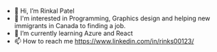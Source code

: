 - 👋 Hi, I’m Rinkal Patel
- 👀 I'm interested in Programming, Graphics design and helping new immigrants in Canada to finding a job.
- 🌱 I’m currently learning Azure and React
- 📫 How to reach me https://www.linkedin.com/in/rinks00123/

<!---
RinksIT/RinksIT is a ✨ special ✨ repository because its `README.md` (this file) appears on your GitHub profile.
You can click the Preview link to take a look at your changes.
--->
